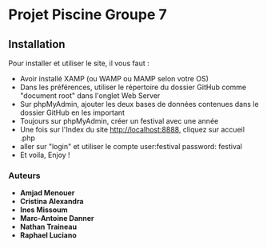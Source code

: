 # Projet Piscine Groupe 7
## Installation
Pour installer et utiliser le site, il vous faut :
* Avoir installé XAMP (ou WAMP ou MAMP selon votre OS)
* Dans les préférences, utiliser le répertoire du dossier GitHub comme "document root" dans l'onglet Web Server
* Sur phpMyAdmin, ajouter les deux bases de données contenues dans le dossier GitHub en les important
* Toujours sur phpMyAdmin, créer un festival avec une année
* Une fois sur l'Index du site [http://localhost:8888](http://localhost:8888), cliquez sur accueil .php
* aller sur "login" et utiliser le compte user:festival password: festival
* Et voila, Enjoy !

### Auteurs
* **Amjad Menouer**
* **Cristina Alexandra**
* **Ines Missoum**
* **Marc-Antoine Danner**
* **Nathan Traineau**
* **Raphael Luciano**


